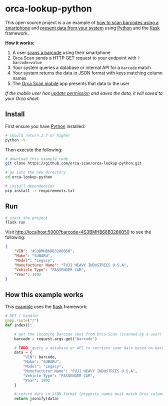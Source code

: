 # orca-lookup-python

This open source project is a an example of [how to scan barcodes using a smartphone](https://orcascan.com/mobile) and [present data from your system](https://orcascan.com/docs/api/lookup-url) using [Python](https://www.python.org/) and the [flask](https://github.com/pallets/flask) framework.

**How it works:**

1. A user [scans a barcode](https://orcascan.com/mobile) using their smartphone
2. Orca Scan sends a HTTP GET request to your endpoint with `?barcode=value`
3. Your system queries a database or internal API for a `barcode` match
4. Your system returns the data in JSON format with keys matching column names
5. The [Orca Scan mobile](https://orcascan.com/mobile) app presents that data to the user

*If the mobile user has [update permission](https://orcascan.com/docs/getting-started/adding-users#selecting-user-permissions) and saves the data, it will saved to your Orca sheet.*

## Install

First ensure you have [Python](https://www.python.org/) installed:

```bash
# should return 2.7 or higher
python -V
```

Then execute the following:

```bash
# download this example code
git clone https://github.com/orca-scan/orca-lookup-python.git

# go into the new directory
cd orca-lookup-python

# install dependencies
pip install -r requirements.txt
```

## Run

```bash
# start the project
flask run
```

Visit [http://localhost:5000?barcode=4S3BMHB68B3286050](http://localhost:5000?barcode=4S3BMHB68B3286050) to see the following:

```json
{
    "VIN": "4S3BMHB68B3286050",
    "Make": "SUBARU",
    "Model": "Legacy",
    "Manufacturer Name": "FUJI HEAVY INDUSTRIES U.S.A",
    "Vehicle Type": "PASSENGER CAR",
    "Year": 1992
}
```

## How this example works

This [example](app.py) uses the [flask](https://github.com/pallets/flask) framework:

```python
# GET / handler
@app.route("/")
def index():

    # get the incoming barcode sent from Orca Scan (scanned by a user)
    barcode = request.args.get("barcode")

    # TODO: query a database or API to retrieve some data based on barcode value
    data = {
        "VIN": barcode,
        "Make": "SUBARU",
        "Model": "Legacy",
        "Manufacturer Name": "FUJI HEAVY INDUSTRIES U.S.A",
        "Vehicle Type": "PASSENGER CAR",
        "Year": 1992
    }

    # return data in JSON format (property names must match Orca column names)
    return jsonify(data)
```
